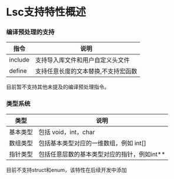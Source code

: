Lsc支持特性概述
===================

### 编译预处理的支持
指令		 | 说明
------------|------------------------------
include		|支持导入库文件和用户自定义头文件
define		|支持任意长度的文本替换,不支持宏函数

目前暂不支持其他未提及的编译预处理指令。

### 类型系统

类型		| 说明
-----------|---------------------
基本类型	| 包括 void，int，char
数组类型	| 包括基本类型对应的一维数组，例如 int[]
指针类型	| 包括任意层数的基本类型对应的指针，例如int**

目前不支持struct和enum，该特性在后续开发中添加

<!-- 

### 基本语句

### 逻辑控制

### 算法库 

-->
